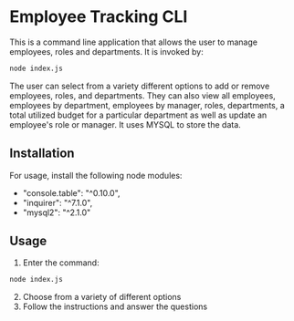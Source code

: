 # Employee Tracking CLI

This is a command line application that allows the user to manage employees, roles and departments. It is invoked by:

```sh
node index.js
```

The user can select from a variety different options to add or remove employees, roles, and departments. They can also view all employees, employees by department, employees by manager, roles, departments, a total utilized budget for a particular department as well as update an employee's role or manager. It uses MYSQL to store the data.


## Installation

For usage, install the following node modules:

- "console.table": "^0.10.0",
- "inquirer": "^7.1.0",
- "mysql2": "^2.1.0"

## Usage

1. Enter the command:

```sh
node index.js
```

2. Choose from a variety of different options
3. Follow the instructions and answer the questions
